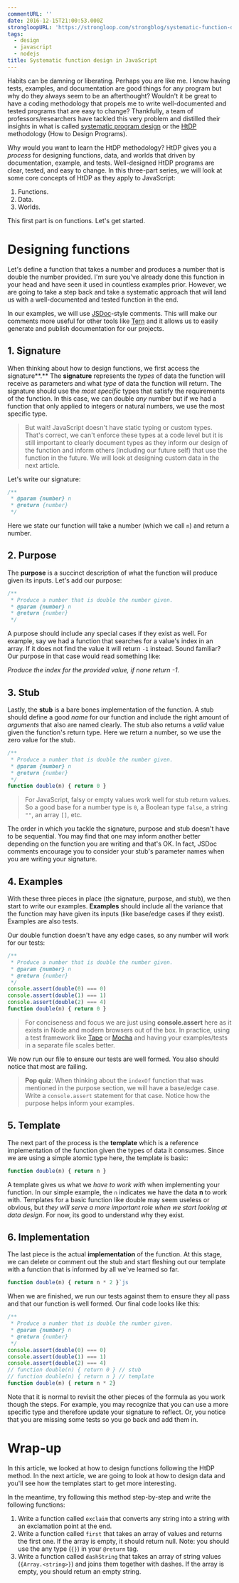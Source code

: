 ```yaml
---
commentURL: ''
date: 2016-12-15T21:00:53.000Z
strongloopURL: 'https://strongloop.com/strongblog/systematic-function-design-in-javascript/'
tags:
  - design
  - javascript
  - nodejs
title: Systematic function design in JavaScript
---
```


Habits can be damning or liberating. Perhaps you are like me. I know having tests, examples, and documentation are good things for any program but why do they always seem to be an afterthought? Wouldn't it be great to have a coding methodology that propels me to write well-documented and tested programs that are easy to change? Thankfully, a team of professors/researchers have tackled this very problem and distilled their insights in what is called [systematic program design](https://www.edx.org/xseries/how-code-systematic-program-design) or the [HtDP](http://www.ccs.neu.edu/home/matthias/HtDP2e/) methodology (How to Design Programs).

Why would you want to learn the HtDP methodology? HtDP gives you a _process_ for designing functions, data, and worlds that driven by documentation, example, and tests. Well-designed HtDP programs are clear, tested, and easy to change. In this three-part series, we will look at some core concepts of HtDP as they apply to JavaScript:

1. Functions.
2. Data.
3. Worlds.

This first part is on functions. Let's get started.

# Designing functions

Let's define a function that takes a number and produces a number that is double the number provided. I'm sure you've already done this function in your head and have seen it used in countless examples prior. However, we are going to take a step back and take a systematic approach that will land us with a well-documented and tested function in the end.

In our examples, we will use [JSDoc](http://usejsdoc.org/)-style comments. This will make our comments more useful for other tools like [Tern](http://ternjs.net/) and it allows us to easily generate and publish documentation for our projects.

## 1\. Signature

When thinking about how to design functions, we first access the signature**.** The **signature** represents the _types_ of data the function will receive as parameters and what _type_ of data the function will return. The signature should use the _most specific_ types that satisfy the requirements of the function. In this case, we can double _any_ number but if we had a function that only applied to integers or natural numbers, we use the most specific type.

> But wait! JavaScript doesn't have static typing or custom types. That's correct, we can't enforce these types at a code level but it is still important to clearly document types as they inform our design of the function and inform others (including our future self) that use the function in the future. We will look at designing custom data in the next article.

Let's write our signature:

```javascript
/**
 * @param {number} n
 * @return {number}
 */
```

Here we state our function will take a number (which we call `n`) and return a number.

## 2\. Purpose

The **purpose** is a succinct description of what the function will produce given its inputs. Let's add our purpose:

```javascript
/**
 * Produce a number that is double the number given.
 * @param {number} n
 * @return {number}
 */
```

A purpose should include any special cases if they exist as well. For example, say we had a function that searches for a value's index in an array. If it does not find the value it will return `-1` instead. Sound familiar? Our purpose in that case would read something like:

_Produce the index for the provided value, if none return -1._

## 3\. Stub

Lastly, the **stub** is a bare bones implementation of the function. A stub should define a good _name_ for our function and include the right amount of _arguments_ that also are named clearly. The stub also returns a _valid_ value given the function's return type. Here we return a number, so we use the zero value for the stub.

```javascript
/**
 * Produce a number that is double the number given.
 * @param {number} n
 * @return {number}
 */
function double(n) { return 0 }
```

> For JavaScript, falsy or empty values work well for stub return values. So a good base for a number type is `0`, a Boolean type `false`, a string `""`, an array `[]`, etc.

The order in which you tackle the signature, purpose and stub doesn't have to be sequential. You may find that one may inform another better depending on the function you are writing and that's OK. In fact, JSDoc comments encourage you to consider your stub's parameter names when you are writing your signature.

## 4\. Examples

With these three pieces in place (the signature, purpose, and stub), we then start to write our examples. **Examples** should include all the variance that the function may have given its inputs (like base/edge cases if they exist). Examples are also tests.

Our double function doesn't have any edge cases, so any number will work for our tests:

```javascript
/**
 * Produce a number that is double the number given.
 * @param {number} n
 * @return {number}
 */
console.assert(double(0) === 0)
console.assert(double(1) === 1)
console.assert(double(2) === 4)
function double(n) { return 0 }
```

> For conciseness and focus we are just using **console.assert** here as it exists in Node and modern browsers out of the box. In practice, using a test framework like [Tape](https://github.com/substack/tape) or [Mocha](http://mochajs.org) and having your examples/tests in a separate file scales better.

We now run our file to ensure our tests are well formed. You also should notice that most are failing.

> **Pop quiz**: When thinking about the `indexOf` function that was mentioned in the purpose section, we will have a base/edge case. Write a `console.assert` statement for that case. Notice how the purpose helps inform your examples.

## 5\. Template

The next part of the process is the **template** which is a reference implementation of the function given the types of data it consumes. Since we are using a simple atomic type here, the template is basic:

```javascript
function double(n) { return n }
```

A template gives us what we _have to work with_ when implementing your function. In our simple example, the `n` indicates we have the data **n** to work with. Templates for a basic function like double may seem useless or obvious, but _they will serve a more important role when we start looking at data design_. For now, its good to understand why they exist.

## 6\. Implementation

The last piece is the actual **implementation** of the function. At this stage, we can delete or comment out the stub and start fleshing out our template with a function that is informed by all we've learned so far.

```javascript
function double(n) { return n * 2 }`js
```

When we are finished, we run our tests against them to ensure they all pass and that our function is well formed. Our final code looks like this:

```javascript
/**
 * Produce a number that is double the number given.
 * @param {number} n
 * @return {number}
 */
console.assert(double(0) === 0)
console.assert(double(1) === 1)
console.assert(double(2) === 4)
// function double(n) { return 0 } // stub
// function double(n) { return n } // template
function double(n) { return n * 2}
```

Note that it is normal to revisit the other pieces of the formula as you work though the steps. For example, you may recognize that you can use a more specific type and therefore update your signature to reflect. Or, you notice that you are missing some tests so you go back and add them in.

# Wrap-up

In this article, we looked at how to design functions following the HtDP method. In the next article, we are going to look at how to design data and you'll see how the templates start to get more interesting.

In the meantime, try following this method step-by-step and write the following functions:

1. Write a function called `exclaim` that converts any string into a string with an exclamation point at the end.
2. Write a function called `first` that takes an array of values and returns the first one. If the array is empty, it should return null. Note: you should use the any type (`{}`) in your `@return` tag.
3. Write a function called `dashString` that takes an array of string values (`{Array.<string>}`) and joins them together with dashes. If the array is empty, you should return an empty string.
